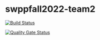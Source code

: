 # swppfall2022-team2

[![Build 
Status](https://travis-ci.com/swsnu/swppfall2022-team2.svg?branch=main)](https://travis-ci.com/swsnu/swppfall2022-team2)

[![Quality Gate 
Status](https://sonarcloud.io/api/project_badges/measure?project=swsnu_swppfall2022-team2&metric=alert_status)](https://sonarcloud.io/dashboard?id=swsnu_swppfall2022-team2)
